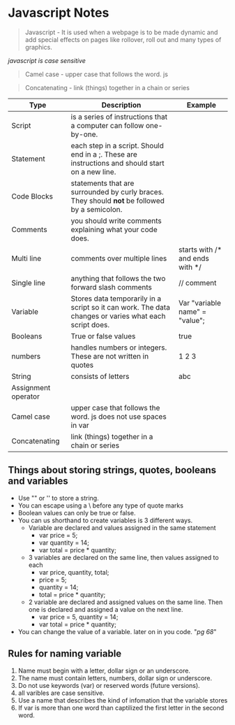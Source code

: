 # Javascript Notes

> Javascript - It is used when a webpage is to be made dynamic and add special effects on pages like rollover, roll out and many types of graphics.

*javascript is case sensitive*

> Camel case - upper case that follows the word. js 

> Concatenating - link (things) together in a chain or series


Type| Description| Example
---- | ---- | ----
Script| is a series of instructions that a computer can follow one-by-one.
Statement| each step in a script. Should end in a ;. These are instructions and should start on a new line.
Code Blocks| statements that are surrounded by curly braces. They should **not** be followed by a semicolon.
Comments| you should write comments explaining what your code does.
Multi line| comments over multiple lines| starts with /* and ends with */
Single line| anything that follows the two forward slash comments| // comment
Variable| Stores data temporarily in a script so it can work. The data changes or varies what each script does.| Var "variable name" = "value";
Booleans| True or false values| true
numbers| handles numbers or integers. These are not written in quotes| 1 2 3
String| consists of letters| abc
Assignment operator| 
Camel case| upper case that follows the word. js does not use spaces in var
Concatenating| link (things) together in a chain or series

## Things about storing strings, quotes, booleans and variables

 *  Use "" or '' to store a string.
 *  You can escape using a \ before any type of quote marks
 * Boolean values can only be true or false.
 * You can us shorthand to create variables is 3 different ways.
    * Variable are declared and values assigned in the same statement
        * var price = 5;
        * var quantity = 14;
        * var total = price * quantity;
    * 3 variables are declared on the same line, then values assigned to each
        * var price, quantity, total;
        * price = 5;
        * quantity = 14;
        * total = price * quantity;
    * 2 variable are declared and assigned values on the same line. Then one is declared and assigned a value on the next line.
        * var price = 5, quantity = 14;
        * var total =  price * quantity;
* You can change the value of a variable. later on in you code.    "*pg 68*"

## Rules for naming variable

1. Name must begin with a letter, dollar sign or an underscore.
2. The name must contain letters, numbers, dollar sign or underscore.
3. Do not use keywords (var) or reserved words (future versions).
4. all varibles are case sensitive. 
5. Use a name that describes the kind of infomation that the variable stores
6. If var is more than one word than captilized the first letter in the second word.